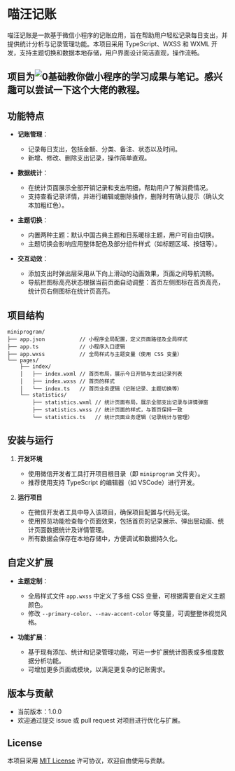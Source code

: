 # 喵汪记账

喵汪记账是一款基于微信小程序的记账应用，旨在帮助用户轻松记录每日支出，并提供统计分析与记录管理功能。本项目采用 TypeScript、WXSS 和 WXML 开发，支持主题切换和数据本地存储，用户界面设计简洁直观，操作流畅。

## 项目为![0基础教你做小程序](https://github.com/Haaaiawd/Mewondex/tree/main/introduce_img)的学习成果与笔记。感兴趣可以尝试一下这个大佬的教程。

## 功能特点

- **记账管理**：
  - 记录每日支出，包括金额、分类、备注、状态以及时间。
  - 新增、修改、删除支出记录，操作简单直观。

- **数据统计**：
  - 在统计页面展示全部开销记录和支出明细，帮助用户了解消费情况。
  - 支持查看记录详情，并进行编辑或删除操作，删除时有确认提示（确认文本加粗红色）。

- **主题切换**：
  - 内置两种主题：默认中国古典主题和日系暖棕主题，用户可自由切换。
  - 主题切换会影响应用整体配色及部分组件样式（如标题区域、按钮等）。

- **交互动效**：
  - 添加支出时弹出层采用从下向上滑动的动画效果，页面之间导航流畅。
  - 导航栏图标高亮状态根据当前页面自动调整：首页左侧图标在首页高亮，统计页右侧图标在统计页高亮。

## 项目结构

```
miniprogram/
├── app.json           // 小程序全局配置，定义页面路径及全局样式
├── app.ts             // 小程序入口逻辑
├── app.wxss           // 全局样式与主题变量（使用 CSS 变量）
└── pages/
    ├── index/
    │   ├── index.wxml // 首页布局，展示今日开销与支出记录列表
    │   ├── index.wxss // 首页的样式
    │   └── index.ts   // 首页业务逻辑（记账记录、主题切换等）
    └── statistics/
        ├── statistics.wxml // 统计页面布局，展示全部支出记录与详情弹窗
        ├── statistics.wxss // 统计页面的样式，与首页保持一致
        └── statistics.ts   // 统计页面业务逻辑（记录统计与管理）
```

## 安装与运行

1. **开发环境**
   - 使用微信开发者工具打开项目根目录（即 `miniprogram` 文件夹）。
   - 推荐使用支持 TypeScript 的编辑器（如 VSCode）进行开发。

2. **运行项目**
   - 在微信开发者工具中导入该项目，确保项目配置与代码无误。
   - 使用预览功能检查每个页面效果，包括首页的记录展示、弹出层动画、统计页面数据统计及详情管理。
   - 所有数据会保存在本地存储中，方便调试和数据持久化。

## 自定义扩展

- **主题定制**：
  - 全局样式文件 `app.wxss` 中定义了多组 CSS 变量，可根据需要自定义主题颜色。
  - 修改 `--primary-color`、`--nav-accent-color` 等变量，可调整整体视觉风格。

- **功能扩展**：
  - 基于现有添加、统计和记录管理功能，可进一步扩展统计图表或多维度数据分析功能。
  - 可增加更多页面或模块，以满足更复杂的记账需求。

## 版本与贡献

- 当前版本：1.0.0
- 欢迎通过提交 issue 或 pull request 对项目进行优化与扩展。

## License

本项目采用 [MIT License](LICENSE) 许可协议，欢迎自由使用与贡献。
